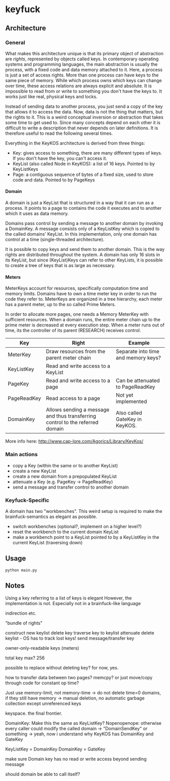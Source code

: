 # keyfuck

## Architecture

### General

What makes this architecture unique is that its primary object of abstraction are *rights*, represented by objects called keys. In contemporary operating systems and programming languages, the main abstraction is usually the process, with a fixed code and data memory attached to it. Here, a process is just a set of access rights. More than one process can have keys to the same piece of memory. While which process owns which keys can change over time, these access relations are always explicit and absolute. It is impossible to read from or write to something you don't have the keys to. It works just like real, physical keys and locks.

Instead of sending data to another process, you just send a copy of the key that allows it to access the data. Now, data is not the thing that matters, but the rights to it. This is a weird conceptual inversion or abstraction that takes some time to get used to. Since many concepts depend on each other it is difficult to write a description that never depends on later definitions. It is therefore useful to read the following several times.

Everything in the KeyKOS architecture is derived from three things:

- Key: gives access to something, there are many different types of keys. If you don't have the key, you can't access it.
- KeyList (also called Node in KeyKOS): a list of 16 keys. Pointed to by KeyListKeys
- Page: a contiguous sequence of bytes of a fixed size, used to store code and data. Pointed to by PageKeys

#### Domain
A domain is just a KeyList that is structured in a way that it can run as a process. It points to a page to contains the code it executes and to another which it uses as data memory.

Domains pass control by sending a message to another domain by invoking a DomainKey. A message consists only of a KeyListKey which is copied to the called domains' KeyList. In this implementation, only one domain has control at a time (single-threaded architecture).

It is possible to copy keys and send them to another domain. This is the way rights are distributed throughout the system. A domain has only 16 slots in its KeyList, but since (KeyList)Keys can refer to other KeyLists, it is possible to create a tree of keys that is as large as necessary.

#### Meters

MeterKeys account for resources, specifically computation time and memory limits. Domains have to own a time meter key in order to run the code they refer to.
MeterKeys are organized in a tree hierarchy, each meter has a parent meter, up to the so called Prime Meters.

In order to allocate more pages, one needs a Memory MeterKey with sufficient resources.
When a domain runs, the entire meter chain up to the prime meter is decreased at every execution step. When a meter runs out of time, its the controller of its parent (RESEARCH) receives control.

| Key | Right | Example |
| --- | --- | --- |
| MeterKey | Draw resources from the parent meter chain | Separate into time and memory keys? |
| KeyListKey | Read and write access to a KeyList | |
| PageKey | Read and write access to a page | Can be attenuated to PageReadKey |
| PageReadKey | Read access to a page | Not yet implemented |
| DomainKey | Allows sending a message and thus transferring control to the referred domain | Also called GateKey in KeyKOS. |

More info here: http://www.cap-lore.com/Agorics/Library/KeyKos/

### Main actions

- copy a Key (within the same or to another KeyList)
- create a new KeyList
- create a new domain from a prepopulated KeyList
- attenuate a Key (e.g. PageKey -> PageReadKey)
- send a message and transfer control to another domain

### Keyfuck-Specific
A domain has two "workbenches". This weird setup is required to make the brainfuck-semantics as elegant as possible.

- switch workbenches (optional?, implement on a higher level?)
- reset the workbench to the current domain KeyList
- make a workbench point to a KeyList pointed to by a KeyListKey in the current KeyList (traversing down)

## Usage

`python main.py`

## Notes

Using a key referring to a list of keys is elegant
However, the implementation is not.
Especially not in a brainfuck-like language

indirection etc.

"bundle of rights"

construct new keylist
delete key
traverse key to keylist
attenuate
delete keylist - OS has to track lost keys!
send message/transfer key

owner-only-readable keys (meters)

total key max? 256

possible to replace without deleting key? for now, yes.

how to transfer data between two pages? memcpy? or just move/copy through code for constant op time?

Just use memory-limit, not memory-time
-> do not delete time=0 domains, if they still have memory
-> manual deletion, no automatic garbage collection except unreferenced keys

keyspace. the final frontier.

DomainKey: Make this the same as KeyListKey? Nopenopenope: otherwise every caller could modify the called domain -> "DomainSendKey" or something
-> yeah, now i understand why KeyKOS has DomainKey and GateKey

KeyListKey = DomainKey
DomainKey = GateKey

make sure Domain key has no read or write access beyond sending message

should domain be able to call itself?
